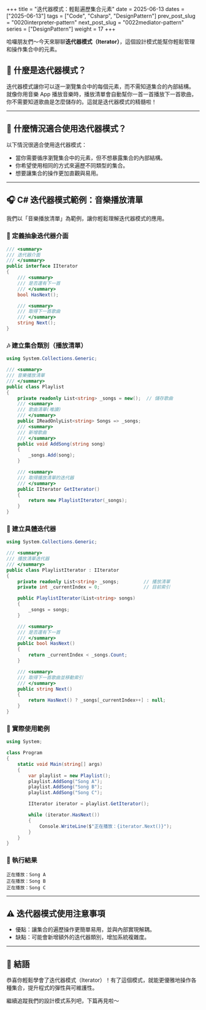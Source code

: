+++
title = "迭代器模式：輕鬆遍歷集合元素"
date = 2025-06-13
dates = ["2025-06-13"]
tags = ["Code", "Csharp", "DesignPattern"]
prev_post_slug = "0020interpreter-pattern"
next_post_slug = "0022mediator-pattern"
series = ["DesignPattern"]
weight = 17
+++

哈囉朋友們～今天來聊聊**迭代器模式（Iterator）**，這個設計模式能幫你輕鬆管理和操作集合中的元素。

## 🌟 什麼是迭代器模式？

迭代器模式讓你可以逐一瀏覽集合中的每個元素，而不需知道集合的內部結構。
就像你用音樂 App 播放音樂時，播放清單會自動幫你一首一首播放下一首歌曲，你不需要知道歌曲是怎麼儲存的。這就是迭代器模式的精髓啦！

---

## 🤔 什麼情況適合使用迭代器模式？

以下情況很適合使用迭代器模式：

- 當你需要循序瀏覽集合中的元素，但不想暴露集合的內部結構。
- 你希望使用相同的方式來遍歷不同類型的集合。
- 想要讓集合的操作更加直觀與易用。

---

## 🎧 C# 迭代器模式範例：音樂播放清單

我們以「音樂播放清單」為範例，讓你輕鬆理解迭代器模式的應用。

### 🎵 定義抽象迭代器介面

```csharp
/// <summary>
/// 迭代器介面
/// </summary>
public interface IIterator
{
    /// <summary>
    /// 是否還有下一首
    /// </summary>
    bool HasNext();

    /// <summary>
    /// 取得下一首歌曲
    /// </summary>
    string Next();
}
```

### 🎶 建立集合類別（播放清單）

```csharp
using System.Collections.Generic;

/// <summary>
/// 音樂播放清單
/// </summary>
public class Playlist
{
    private readonly List<string> _songs = new();  // 儲存歌曲
    /// <summary>
    /// 歌曲清單(唯讀)
    /// </summary>
    public IReadOnlyList<string> Songs => _songs;
    /// <summary>
    /// 新增歌曲
    /// </summary>
    public void AddSong(string song)
    {
        _songs.Add(song);
    }

    /// <summary>
    /// 取得播放清單的迭代器
    /// </summary>
    public IIterator GetIterator()
    {
        return new PlaylistIterator(_songs);
    }
}
```

### 🎵 建立具體迭代器

```csharp
using System.Collections.Generic;

/// <summary>
/// 播放清單迭代器
/// </summary>
public class PlaylistIterator : IIterator
{
    private readonly List<string> _songs;         // 播放清單
    private int _currentIndex = 0;                // 目前索引

    public PlaylistIterator(List<string> songs)
    {
        _songs = songs;
    }

    /// <summary>
    /// 是否還有下一首
    /// </summary>
    public bool HasNext()
    {
        return _currentIndex < _songs.Count;
    }

    /// <summary>
    /// 取得下一首歌曲並移動索引
    /// </summary>
    public string Next()
    {
        return HasNext() ? _songs[_currentIndex++] : null;
    }
}
```

### 🚀 實際使用範例

```csharp
using System;

class Program
{
    static void Main(string[] args)
    {
        var playlist = new Playlist();
        playlist.AddSong("Song A");
        playlist.AddSong("Song B");
        playlist.AddSong("Song C");

        IIterator iterator = playlist.GetIterator();

        while (iterator.HasNext())
        {
            Console.WriteLine($"正在播放：{iterator.Next()}");
        }
    }
}
```

### 🎯 執行結果

```
正在播放：Song A
正在播放：Song B
正在播放：Song C
```

---

## ⚠️ 迭代器模式使用注意事項

- 優點：讓集合的遍歷操作更簡單易用，並與內部實現解耦。
- 缺點：可能會新增額外的迭代器類別，增加系統複雜度。

---

## 🎉 結語

恭喜你輕鬆學會了迭代器模式（Iterator）！有了這個模式，就能更優雅地操作各種集合，提升程式的彈性與可維護性。

繼續追蹤我們的設計模式系列吧，下篇再見啦～

